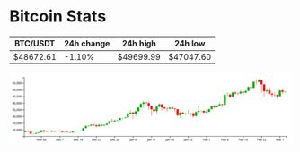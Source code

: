 # Bitcoin Stats

BTC/USDT|24h change|24h high|24h low|
|---|---|---|---|
|$48672.61|-1.10%|$49699.99|$47047.60|

<img src="./chart.svg">
